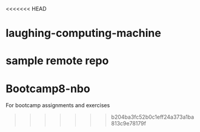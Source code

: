 <<<<<<< HEAD
# laughing-computing-machine
sample remote repo
=======
# Bootcamp8-nbo
For bootcamp assignments and exercises
>>>>>>> b204ba3fc52b0c1eff24a373a1ba813c9e78179f
